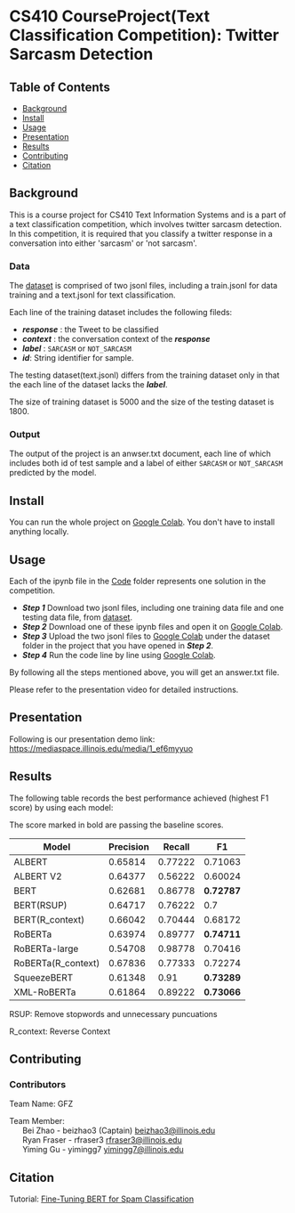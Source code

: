 # CS410 CourseProject(Text Classification Competition): Twitter Sarcasm Detection 

## Table of Contents

- [Background](#background)
- [Install](#install)
- [Usage](#usage)
- [Presentation](#Presentation)
- [Results](#results)
- [Contributing](#contributing)
- [Citation](#Citation)


## Background

This is a course project for CS410 Text Information Systems and is a part of a text classification competition, which involves twitter sarcasm detection.
In this competition, it is required that you classify a twitter response in a conversation into either 'sarcasm' or 'not sarcasm'.

### Data

The [dataset](https://github.com/bzhao10/CourseProject/tree/main/data) is comprised of two jsonl files, including a train.jsonl for data training and a text.jsonl for text classification.

Each line of the training dataset includes the following fileds:
- ***response*** :  the Tweet to be classified
- ***context*** : the conversation context of the ***response***
- ***label*** : `SARCASM` or `NOT_SARCASM` 
- ***id***:  String identifier for sample.

The testing dataset(text.jsonl) differs from the training dataset only in that the each line of the dataset lacks the ***label***.

The size of training dataset is 5000 and the size of the testing dataset is 1800.

### Output
The output of the project is an anwser.txt document, each line of which includes both id of test sample and a label of either `SARCASM` or `NOT_SARCASM` predicted by the model.

## Install

You can run the whole project on [Google Colab](https://colab.research.google.com/). You don't have to install anything locally.

## Usage

Each of the ipynb file in the [Code](https://github.com/bzhao10/CourseProject/tree/main/Code) folder represents one solution in the competition.

- ***Step 1*** Download two jsonl files, including one training data file and one testing data file, from [dataset](https://github.com/bzhao10/CourseProject/tree/main/data).
- ***Step 2*** Download one of these ipynb files and open it on [Google Colab](https://colab.research.google.com/).
- ***Step 3*** Upload the two jsonl files to [Google Colab](https://colab.research.google.com/) under the dataset folder in the project that you have opened in ***Step 2***.
- ***Step 4*** Run the code line by line using [Google Colab](https://colab.research.google.com/).

By following all the steps mentioned above, you will get an answer.txt file.

Please refer to the presentation video for detailed instructions.

## Presentation

Following is our presentation demo link: 
https://mediaspace.illinois.edu/media/1_ef6myyuo

## Results

The following table records the best performance achieved (highest F1 score) by using each model:

The score marked in bold are passing the baseline scores.

| Model| Precision | Recall| F1 |
|-------|-------|-------|-------|
| ALBERT  | 0.65814 |0.77222 | 0.71063 |
| ALBERT V2  | 0.64377 |0.56222 | 0.60024 |
| BERT  | 0.62681 | 0.86778 | **0.72787** |
| BERT(RSUP) | 0.64717 | 0.76222 | 0.7 |
| BERT(R_context) | 0.66042 | 0.70444 | 0.68172 |
| RoBERTa  | 0.63974 | 0.89777 | **0.74711** |
| RoBERTa-large  | 0.54708 | 0.98778 | 0.70416 |
| RoBERTa(R_context)  | 0.67836 | 0.77333 | 0.72274 |
| SqueezeBERT  | 0.61348 | 0.91 | **0.73289** |
| XML-RoBERTa  | 0.61864 | 0.89222 | **0.73066** |

RSUP: Remove stopwords and unnecessary puncuations

R_context: Reverse Context

## Contributing

### Contributors
Team Name: GFZ

Team Member: <br />
&nbsp;&nbsp;&nbsp;&nbsp;&nbsp;&nbsp;Bei Zhao - beizhao3 (Captain) beizhao3@illinois.edu <br />
&nbsp;&nbsp;&nbsp;&nbsp;&nbsp;&nbsp;Ryan Fraser - rfraser3 rfraser3@illinois.edu <br />
&nbsp;&nbsp;&nbsp;&nbsp;&nbsp;&nbsp;Yiming Gu - yimingg7 yimingg7@illinois.edu <br />

## Citation
Tutorial: [Fine-Tuning BERT for Spam Classification](https://colab.research.google.com/github/prateekjoshi565/Fine-Tuning-BERT/blob/master/Fine_Tuning_BERT_for_Spam_Classification.ipynb#scrollTo=k1USGTntS3TS)

